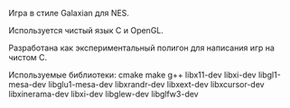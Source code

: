 Игра в стиле Galaxian для NES.

Используется чистый язык С и OpenGL.

Разработана как экспериментальный полигон для написания игр на чистом C.

Используемые библиотеки:
cmake make g++ libx11-dev libxi-dev libgl1-mesa-dev libglu1-mesa-dev libxrandr-dev libxext-dev libxcursor-dev libxinerama-dev libxi-dev libglew-dev libglfw3-dev